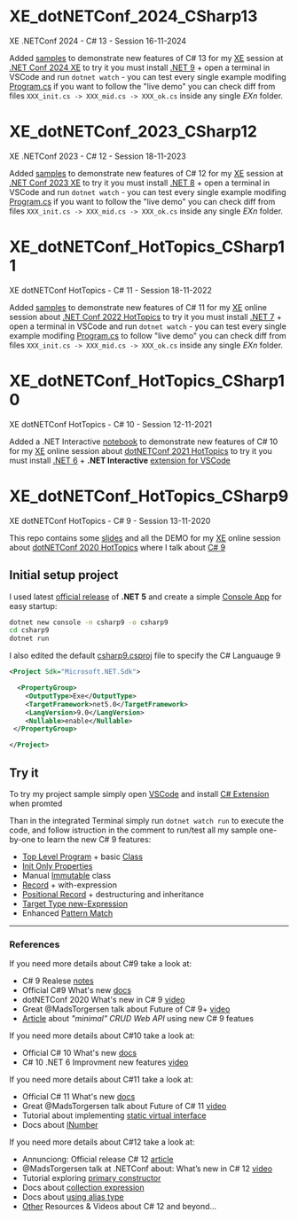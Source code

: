 # XE_dotNETConf_2024_CSharp13

XE .NETConf 2024 - C# 13 - Session 16-11-2024

Added [samples](CSharp13) to demonstrate new features of C# 13 for my [XE](https://www.xedotnet.org/) session at [.NET Conf 2024 XE](https://www.xedotnet.org/eventi/net-conf-2024-xe/) to try it you must install [.NET 9](https://dotnet.microsoft.com/it-it/download/dotnet/9.0?cid=get-dotnet-9) + open a terminal in VSCode and run `dotnet watch` - you can test every single example modifing [Program.cs](CSharp13/Program.cs) if you want to follow the "live demo" you can check diff from files `XXX_init.cs -> XXX_mid.cs -> XXX_ok.cs` inside any single _EXn_ folder.

# XE_dotNETConf_2023_CSharp12

XE .NETConf 2023 - C# 12 - Session 18-11-2023

Added [samples](CSharp12) to demonstrate new features of C# 12 for my [XE](https://www.xedotnet.org/) session at [.NET Conf 2023 XE](https://www.xedotnet.org/eventi/net-conf-2023-xe/) to try it you must install [.NET 8](https://dotnet.microsoft.com/download) + open a terminal in VSCode and run `dotnet watch` - you can test every single example modifing [Program.cs](CSharp12/Program.cs) if you want to follow the "live demo" you can check diff from files `XXX_init.cs -> XXX_mid.cs -> XXX_ok.cs` inside any single _EXn_ folder.

# XE_dotNETConf_HotTopics_CSharp11

XE dotNETConf HotTopics - C# 11 - Session 18-11-2022

Added [samples](CSharp11) to demonstrate new features of C# 11 for my [XE](https://www.xedotnet.org/) online session about [.NET Conf 2022 HotTopics](https://www.xedotnet.org/eventi/net-conf-2022-hot-topics/) to try it you must install [.NET 7](https://dotnet.microsoft.com/download) + open a terminal in VSCode and run `dotnet watch` - you can test every single example modifing [Program.cs](CSharp11/Program.cs) to follow "live demo" you can check diff from files `XXX_init.cs -> XXX_mid.cs -> XXX_ok.cs` inside any single _EXn_ folder.

# XE_dotNETConf_HotTopics_CSharp10

XE dotNETConf HotTopics - C# 10 - Session 12-11-2021

Added a .NET Interactive [notebook](CSharp10.dib) to demonstrate new features of C# 10 for my [XE](https://www.xedotnet.org/) online session about [dotNETConf 2021 HotTopics](https://www.xedotnet.org/eventi/dotnet-conf-2021-hot-topics/) to try it you must install [.NET 6](https://dotnet.microsoft.com/download) + **.NET Interactive** [extension for VSCode](https://marketplace.visualstudio.com/items?itemName=ms-dotnettools.dotnet-interactive-vscode)

# XE_dotNETConf_HotTopics_CSharp9

XE dotNETConf HotTopics - C# 9 - Session 13-11-2020

This repo contains some [slides](slides.pdf) and all the DEMO for my [XE](https://www.xedotnet.org/) online session about [dotNETConf 2020 HotTopics](https://www.xedotnet.org/eventi/xe-online-meeting-novembre/) where I talk about [C# 9](https://docs.microsoft.com/en-us/dotnet/csharp/whats-new/csharp-9)

## Initial setup project

I used latest [official release](https://dotnet.microsoft.com/download/dotnet/5.0) of **.NET 5** and create a simple [Console App](https://docs.microsoft.com/it-it/dotnet/core/tools/dotnet-new) for easy startup:

```bash
dotnet new console -n csharp9 -o csharp9
cd csharp9
dotnet run
```

I also edited the default [csharp9.csproj](csharp9.csproj) file to specify the C# Languauge 9

```xml
<Project Sdk="Microsoft.NET.Sdk">

  <PropertyGroup>
    <OutputType>Exe</OutputType>
    <TargetFramework>net5.0</TargetFramework>
    <LangVersion>9.0</LangVersion>
    <Nullable>enable</Nullable>
 </PropertyGroup>

</Project>
```

## Try it

To try my project sample simply open [VSCode](https://code.visualstudio.com) and install [C# Extension](https://marketplace.visualstudio.com/items?itemName=ms-dotnettools.csharp) when promted

Than in the integrated Terminal simply run `dotnet watch run` to execute the code, and follow istruction in the comment to run/test all my sample one-by-one to learn the new C# 9 features:

- [Top Level Program](Program.cs) + basic [Class](Sample0.cs)
- [Init Only Properties](Sample1.cs)
- Manual [Immutable](Sample2.cs) class
- [Record](Sample3.cs) + with-expression
- [Positional Record](Sample4.cs) + destructuring and inheritance
- [Target Type new-Expression](Sample5.cs)
- Enhanced [Pattern Match](Sample6.cs)

---

### References

If you need more details about C#9 take a look at:

- C# 9 Realese [notes](https://devblogs.microsoft.com/dotnet/c-9-0-on-the-record/)
- Official C#9 What's new [docs](https://docs.microsoft.com/en-us/dotnet/csharp/whats-new/csharp-9)
- dotNETConf 2020 What's new in C# 9 [video](https://youtu.be/x3kWzPKoRXc)
- Great @MadsTorgersen talk about Future of C# 9+ [video](https://usergroup.tv/videos/the-future-of-c/)
- [Article](https://www.strathweb.com/2020/10/beautiful-and-compact-web-apis-with-c-9-net-5-0-and-asp-net-core/) about _"minimal" CRUD Web API_ using new C# 9 featues

If you need more details about C#10 take a look at:

- Official C# 10 What's new [docs](https://learn.microsoft.com/en-us/dotnet/csharp/whats-new/csharp-10)
- C# 10 .NET 6 Improvment new features [video](https://youtu.be/y8xcUrEidpc)

If you need more details about C#11 take a look at:

- Official C# 11 What's new [docs](https://learn.microsoft.com/en-us/dotnet/csharp/whats-new/csharp-11/)
- Great @MadsTorgersen talk about Future of C# 11 [video](https://youtu.be/1K44Nu9_7U8)
- Tutorial about implementing [static virtual interface](https://learn.microsoft.com/en-us/dotnet/csharp/whats-new/tutorials/static-virtual-interface-members)
- Docs about [INumber<T>](https://learn.microsoft.com/en-us/dotnet/standard/generics/math)

If you need more details about C#12 take a look at:

- Annunciong: Official release C# 12 [article](https://devblogs.microsoft.com/dotnet/announcing-csharp-12/)
- @MadsTorgersen talk at .NETConf about: What’s new in C# 12 [video](https://youtu.be/by-GL-SjHdc?si=_V8igad9gUpOFzmo)
- Tutorial exploring [primary constructor](https://learn.microsoft.com/en-us/dotnet/csharp/whats-new/tutorials/primary-constructors)
- Docs about [collection expression](https://learn.microsoft.com/en-us/dotnet/csharp/language-reference/operators/collection-expressions)
- Docs about [using alias type](https://learn.microsoft.com/en-us/dotnet/csharp/language-reference/proposals/csharp-12.0/using-alias-types)
- [Other](CSharp12/README.md#reference-c-12) Resources & Videos about C# 12 and beyond...
